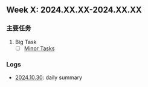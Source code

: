 ## Week X: 2024.XX.XX-2024.XX.XX

### 主要任务

1. Big Task
   - [ ] [Minor Tasks](task_link)

### Logs

- [2024.10.30](journal_link): daily summary